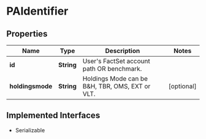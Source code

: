 

# PAIdentifier


## Properties

Name | Type | Description | Notes
------------ | ------------- | ------------- | -------------
**id** | **String** | User&#39;s FactSet account path OR benchmark. | 
**holdingsmode** | **String** | Holdings Mode can be B&amp;H, TBR, OMS, EXT or VLT. |  [optional]


## Implemented Interfaces

* Serializable


